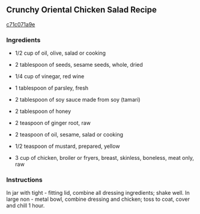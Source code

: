 ## Crunchy Oriental Chicken Salad Recipe

[c71c071a9e](http://cookeatshare.com/recipes/crunchy-oriental-chicken-salad-36812)

### Ingredients

 - 1/2 cup of oil, olive, salad or cooking

 - 2 tablespoon of seeds, sesame seeds, whole, dried

 - 1/4 cup of vinegar, red wine

 - 1 tablespoon of parsley, fresh

 - 2 tablespoon of soy sauce made from soy (tamari)

 - 2 tablespoon of honey

 - 2 teaspoon of ginger root, raw

 - 2 teaspoon of oil, sesame, salad or cooking

 - 1/2 teaspoon of mustard, prepared, yellow

 - 3 cup of chicken, broiler or fryers, breast, skinless, boneless, meat only, raw

### Instructions

In jar with tight - fitting lid, combine all dressing ingredients; shake well. In large non - metal bowl, combine dressing and chicken; toss to coat, cover and chill 1 hour.